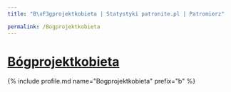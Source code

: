 ```yaml
---
title: "B\xF3gprojektkobieta | Statystyki patronite.pl | Patromierz"

permalink: /Bogprojektkobieta
---
```


# [Bógprojektkobieta](https://patronite.pl/Bogprojektkobieta)

{% include profile.md name="Bogprojektkobieta" prefix="b" %}
